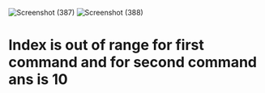 ![Screenshot (387)](https://user-images.githubusercontent.com/89120960/204773187-67b32d70-d8f9-4341-a032-fe976aaca28a.png)
![Screenshot (388)](https://user-images.githubusercontent.com/89120960/204773191-3fd7ff3f-5a26-4a4d-877f-a435a21132ac.png)
<h1>Index is out of range for first command and for second command ans is 10</h1>
